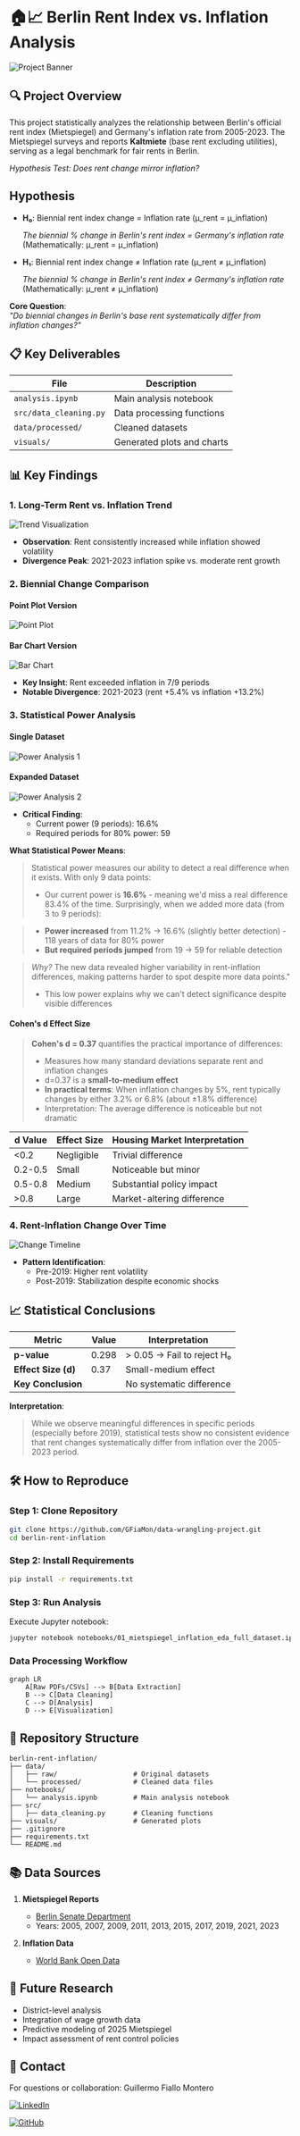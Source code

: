 # 🏠📈 Berlin Rent Index vs. Inflation Analysis  

![Project Banner](visuals/1_berlin_rent_inflation_trend_2005-2023.png)  

## 🔍 Project Overview  
This project statistically analyzes the relationship between Berlin's official rent index (Mietspiegel) and Germany's inflation rate from 2005-2023. The Mietspiegel surveys and reports **Kaltmiete** (base rent excluding utilities), serving as a legal benchmark for fair rents in Berlin.

*Hypothesis Test: Does rent change mirror inflation?*

## Hypothesis
- **H₀**: Biennial rent index change = Inflation rate (μ_rent = μ_inflation)

    *The biennial % change in Berlin's rent index = Germany's inflation rate*  
  (Mathematically: μ_rent = μ_inflation)

- **H₁**: Biennial rent index change ≠ Inflation rate (μ_rent ≠ μ_inflation)

    *The biennial % change in Berlin's rent index ≠ Germany's inflation rate*  
  (Mathematically: μ_rent ≠ μ_inflation)

**Core Question**:  
*"Do biennial changes in Berlin's base rent systematically differ from inflation changes?"*  

## 📋 Key Deliverables  
| File | Description |  
|------|-------------|  
| `analysis.ipynb` | Main analysis notebook |  
| `src/data_cleaning.py` | Data processing functions |  
| `data/processed/` | Cleaned datasets |  
| `visuals/` | Generated plots and charts |  

## 📊 Key Findings  

### 1. Long-Term Rent vs. Inflation Trend  
![Trend Visualization](visuals/1_berlin_rent_inflation_trend_2005-2023.png)  
- **Observation**: Rent consistently increased while inflation showed volatility  
- **Divergence Peak**: 2021-2023 inflation spike vs. moderate rent growth  

### 2. Biennial Change Comparison  
#### Point Plot Version  
![Point Plot](visuals/2_berlin_rent_inflation_biennial_change_comparison_2005-2023_pointplot.png)  
#### Bar Chart Version  
![Bar Chart](visuals/3_berlin_rent_inflation_biennial_change_comparison_2005-2023_bars.png)  
- **Key Insight**: Rent exceeded inflation in 7/9 periods  
- **Notable Divergence**: 2021-2023 (rent +5.4% vs inflation +13.2%)  

### 3. Statistical Power Analysis  
#### Single Dataset  
![Power Analysis 1](visuals/4a_berlin_rent_inflation_power_analysis_2005-2023_1dataset.png)  
#### Expanded Dataset  
![Power Analysis 2](visuals/4b_berlin_rent_inflation_power_analysis_2005-2023_2datasets.png)  
- **Critical Finding**:  
  - Current power (9 periods): 16.6%  
  - Required periods for 80% power: 59

**What Statistical Power Means**:  
> Statistical power measures our ability to detect a real difference when it exists. With only 9 data points:  
> - Our current power is **16.6%** - meaning we'd miss a real difference 83.4% of the time. Surprisingly, when we added more data (from 3 to 9 periods):

  > - **Power increased** from 11.2% → 16.6% (slightly better detection) - 118 years of data for 80% power
  > - **But required periods jumped** from 19 → 59 for reliable detection  

> *Why?* The new data revealed higher variability in rent-inflation differences, making patterns harder to spot despite more data points."  
> - This low power explains why we can't detect significance despite visible differences  

#### Cohen's d Effect Size  
> **Cohen's d = 0.37** quantifies the practical importance of differences:  
> - Measures how many standard deviations separate rent and inflation changes  
> - d=0.37 is a **small-to-medium effect**
> - **In practical terms**: When inflation changes by 5%, rent typically changes by either 3.2% or 6.8% (about ±1.8% difference)  
> - Interpretation: The average difference is noticeable but not dramatic  

| d Value | Effect Size | Housing Market Interpretation |  
|---------|-------------|-------------------------------|  
| <0.2    | Negligible  | Trivial difference |  
| 0.2-0.5 | Small       | Noticeable but minor |  
| 0.5-0.8 | Medium      | Substantial policy impact |  
| >0.8    | Large       | Market-altering difference |  
  

### 4. Rent-Inflation Change Over Time  
![Change Timeline](visuals/5_plot_4_berlin_rent_v_inflation_with_events.png)  
- **Pattern Identification**:  
  - Pre-2019: Higher rent volatility  
  - Post-2019: Stabilization despite economic shocks  

## 📈 Statistical Conclusions  

| Metric               | Value       | Interpretation          |  
|----------------------|-------------|-------------------------|  
| **p-value**          | 0.298       | > 0.05 → Fail to reject H₀ |  
| **Effect Size (d)**  | 0.37        | Small-medium effect     |  
| **Key Conclusion**   |             | No systematic difference |  

**Interpretation**:  
> While we observe meaningful differences in specific periods (especially before 2019), statistical tests show no consistent evidence that rent changes systematically differ from inflation over the 2005-2023 period.  

## 🛠️ How to Reproduce  
### Step 1: Clone Repository  
```bash
git clone https://github.com/GFiaMon/data-wrangling-project.git
cd berlin-rent-inflation
```

### Step 2: Install Requirements  
```bash
pip install -r requirements.txt
```

### Step 3: Run Analysis  
Execute Jupyter notebook:  
```bash
jupyter notebook notebooks/01_mietspiegel_inflation_eda_full_dataset.ipynb
```

### Data Processing Workflow  
```mermaid
graph LR
    A[Raw PDFs/CSVs] --> B[Data Extraction]
    B --> C[Data Cleaning]
    C --> D[Analysis]
    D --> E[Visualization]
```

## 📂 Repository Structure  
```
berlin-rent-inflation/
├── data/
│   ├── raw/                   # Original datasets
│   └── processed/             # Cleaned data files
├── notebooks/
│   └── analysis.ipynb         # Main analysis notebook
├── src/
│   ├── data_cleaning.py       # Cleaning functions
├── visuals/                   # Generated plots
├── .gitignore
├── requirements.txt
└── README.md
```

## 📚 Data Sources  
1. **Mietspiegel Reports**  
   - [Berlin Senate Department](https://www.stadtentwicklung.berlin.de/)  
   - Years: 2005, 2007, 2009, 2011, 2013, 2015, 2017, 2019, 2021, 2023  
   
2. **Inflation Data**  
   - [World Bank Open Data](https://data.worldbank.org/indicator/FP.CPI.TOTL.ZG?end=2024&locations=DE&start=1960&view=chart&year=2024)

## 🔮 Future Research  
- District-level analysis  
- Integration of wage growth data  
- Predictive modeling of 2025 Mietspiegel  
- Impact assessment of rent control policies  

## 👥 Contact  
For questions or collaboration:
Guillermo
Fiallo Montero

[![LinkedIn](https://img.shields.io/badge/LinkedIn-blue)](https://www.linkedin.com/in/guillermo-fiallo-montero-734a87132/)

[![GitHub](https://img.shields.io/badge/GitHub-Repository-blue)](https://github.com/GFiaMon/data-wrangling-project)
